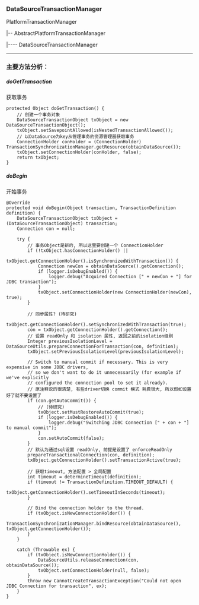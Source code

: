 ### DataSourceTransactionManager

PlatformTransactionManager

|-- AbstractPlatformTransactionManager 

|---- DataSourceTransactionManager

---

### 主要方法分析：

##### doGetTransaction

获取事务


	protected Object doGetTransaction() {
		// 创建一个事务对象
		DataSourceTransactionObject txObject = new DataSourceTransactionObject();
		txObject.setSavepointAllowed(isNestedTransactionAllowed());
		// 以DataSource为key从管理事务的资源管理器获取事务
		ConnectionHolder conHolder = (ConnectionHolder) TransactionSynchronizationManager.getResource(obtainDataSource());
		txObject.setConnectionHolder(conHolder, false);
		return txObject;
	}

##### doBegin

开始事务
	
	@Override
	protected void doBegin(Object transaction, TransactionDefinition definition) {
		DataSourceTransactionObject txObject = (DataSourceTransactionObject) transaction;
		Connection con = null;
	
		try {
			// 事务Object是新的, 所以这里要创建一个 ConnectionHolder
			if (!txObject.hasConnectionHolder() ||
					txObject.getConnectionHolder().isSynchronizedWithTransaction()) {
				Connection newCon = obtainDataSource().getConnection();
				if (logger.isDebugEnabled()) {
					logger.debug("Acquired Connection [" + newCon + "] for JDBC transaction");
				}
				txObject.setConnectionHolder(new ConnectionHolder(newCon), true);
			}
	
			// 同步属性? (待研究)
			txObject.getConnectionHolder().setSynchronizedWithTransaction(true);
			con = txObject.getConnectionHolder().getConnection();
			// 设置 readOnly 和 isolation 属性, 返回之前的isolation级别
			Integer previousIsolationLevel = DataSourceUtils.prepareConnectionForTransaction(con, definition);
			txObject.setPreviousIsolationLevel(previousIsolationLevel);
	
			// Switch to manual commit if necessary. This is very expensive in some JDBC drivers,
			// so we don't want to do it unnecessarily (for example if we've explicitly
			// configured the connection pool to set it already).
			// 原注释说的很清楚, 有些driver切换 commit 模式 耗费很大, 所以假如设置好了就不要设置了
			if (con.getAutoCommit()) {
				// (待研究)
				txObject.setMustRestoreAutoCommit(true);
				if (logger.isDebugEnabled()) {
					logger.debug("Switching JDBC Connection [" + con + "] to manual commit");
				}
				con.setAutoCommit(false);
			}
			// 默认为通过sql设置 readOnly, 前提是设置了 enforceReadOnly
			prepareTransactionalConnection(con, definition);
			txObject.getConnectionHolder().setTransactionActive(true);
	
			// 获取timeout, 方法配置 > 全局配置
			int timeout = determineTimeout(definition);
			if (timeout != TransactionDefinition.TIMEOUT_DEFAULT) {
				txObject.getConnectionHolder().setTimeoutInSeconds(timeout);
			}
	
			// Bind the connection holder to the thread.
			if (txObject.isNewConnectionHolder()) {
				TransactionSynchronizationManager.bindResource(obtainDataSource(), txObject.getConnectionHolder());
			}
		}
	
		catch (Throwable ex) {
			if (txObject.isNewConnectionHolder()) {
				DataSourceUtils.releaseConnection(con, obtainDataSource());
				txObject.setConnectionHolder(null, false);
			}
			throw new CannotCreateTransactionException("Could not open JDBC Connection for transaction", ex);
		}
	}